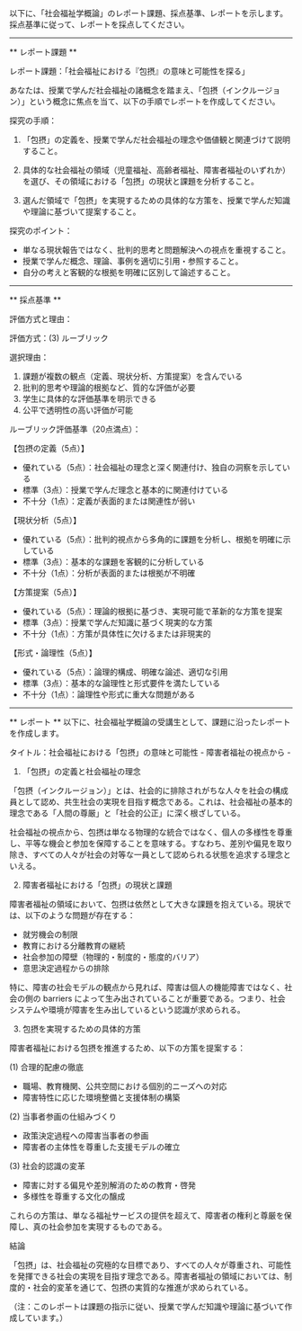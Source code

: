 以下に、「社会福祉学概論」のレポート課題、採点基準、レポートを示します。採点基準に従って、レポートを採点してください。

---------------------------------------
** レポート課題 **

レポート課題：「社会福祉における『包摂』の意味と可能性を探る」

あなたは、授業で学んだ社会福祉の諸概念を踏まえ、「包摂（インクルージョン）」という概念に焦点を当て、以下の手順でレポートを作成してください。

探究の手順：
1. 「包摂」の定義を、授業で学んだ社会福祉の理念や価値観と関連づけて説明すること。

2. 具体的な社会福祉の領域（児童福祉、高齢者福祉、障害者福祉のいずれか）を選び、その領域における「包摂」の現状と課題を分析すること。

3. 選んだ領域で「包摂」を実現するための具体的な方策を、授業で学んだ知識や理論に基づいて提案すること。

探究のポイント：
- 単なる現状報告ではなく、批判的思考と問題解決への視点を重視すること。
- 授業で学んだ概念、理論、事例を適切に引用・参照すること。
- 自分の考えと客観的な根拠を明確に区別して論述すること。

---------------------------------------
** 採点基準 **

評価方式と理由：

評価方式：(3) ルーブリック

選択理由：
1. 課題が複数の観点（定義、現状分析、方策提案）を含んでいる
2. 批判的思考や理論的根拠など、質的な評価が必要
3. 学生に具体的な評価基準を明示できる
4. 公平で透明性の高い評価が可能

ルーブリック評価基準（20点満点）：

【包摂の定義（5点）】
- 優れている（5点）：社会福祉の理念と深く関連付け、独自の洞察を示している
- 標準（3点）：授業で学んだ理念と基本的に関連付けている
- 不十分（1点）：定義が表面的または関連性が弱い

【現状分析（5点）】
- 優れている（5点）：批判的視点から多角的に課題を分析し、根拠を明確に示している
- 標準（3点）：基本的な課題を客観的に分析している
- 不十分（1点）：分析が表面的または根拠が不明確

【方策提案（5点）】
- 優れている（5点）：理論的根拠に基づき、実現可能で革新的な方策を提案
- 標準（3点）：授業で学んだ知識に基づく現実的な方策
- 不十分（1点）：方策が具体性に欠けるまたは非現実的

【形式・論理性（5点）】
- 優れている（5点）：論理的構成、明確な論述、適切な引用
- 標準（3点）：基本的な論理性と形式要件を満たしている
- 不十分（1点）：論理性や形式に重大な問題がある

---------------------------------------
** レポート **
以下に、社会福祉学概論の受講生として、課題に沿ったレポートを作成します。

タイトル：社会福祉における「包摂」の意味と可能性 - 障害者福祉の視点から -

1. 「包摂」の定義と社会福祉の理念

「包摂（インクルージョン）」とは、社会的に排除されがちな人々を社会の構成員として認め、共生社会の実現を目指す概念である。これは、社会福祉の基本的理念である「人間の尊厳」と「社会的公正」に深く根ざしている。

社会福祉の視点から、包摂は単なる物理的な統合ではなく、個人の多様性を尊重し、平等な機会と参加を保障することを意味する。すなわち、差別や偏見を取り除き、すべての人々が社会の対等な一員として認められる状態を追求する理念といえる。

2. 障害者福祉における「包摂」の現状と課題

障害者福祉の領域において、包摂は依然として大きな課題を抱えている。現状では、以下のような問題が存在する：

- 就労機会の制限
- 教育における分離教育の継続
- 社会参加の障壁（物理的・制度的・態度的バリア）
- 意思決定過程からの排除

特に、障害の社会モデルの観点から見れば、障害は個人の機能障害ではなく、社会の側の barriers によって生み出されていることが重要である。つまり、社会システムや環境が障害を生み出しているという認識が求められる。

3. 包摂を実現するための具体的方策

障害者福祉における包摂を推進するため、以下の方策を提案する：

(1) 合理的配慮の徹底
- 職場、教育機関、公共空間における個別的ニーズへの対応
- 障害特性に応じた環境整備と支援体制の構築

(2) 当事者参画の仕組みづくり
- 政策決定過程への障害当事者の参画
- 障害者の主体性を尊重した支援モデルの確立

(3) 社会的認識の変革
- 障害に対する偏見や差別解消のための教育・啓発
- 多様性を尊重する文化の醸成

これらの方策は、単なる福祉サービスの提供を超えて、障害者の権利と尊厳を保障し、真の社会参加を実現するものである。

結論

「包摂」は、社会福祉の究極的な目標であり、すべての人々が尊重され、可能性を発揮できる社会の実現を目指す理念である。障害者福祉の領域においては、制度的・社会的変革を通じて、包摂の実質的な推進が求められている。

（注：このレポートは課題の指示に従い、授業で学んだ知識や理論に基づいて作成しています。）

